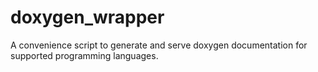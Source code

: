 # doxygen_wrapper
A convenience script to generate and serve doxygen documentation for supported programming languages.
